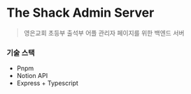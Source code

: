 # The Shack Admin Server

>영은교회 초등부 출석부 어플 관리자 페이지를 위한 백엔드 서버

### 기술 스택
- Pnpm
- Notion API
- Express + Typescript